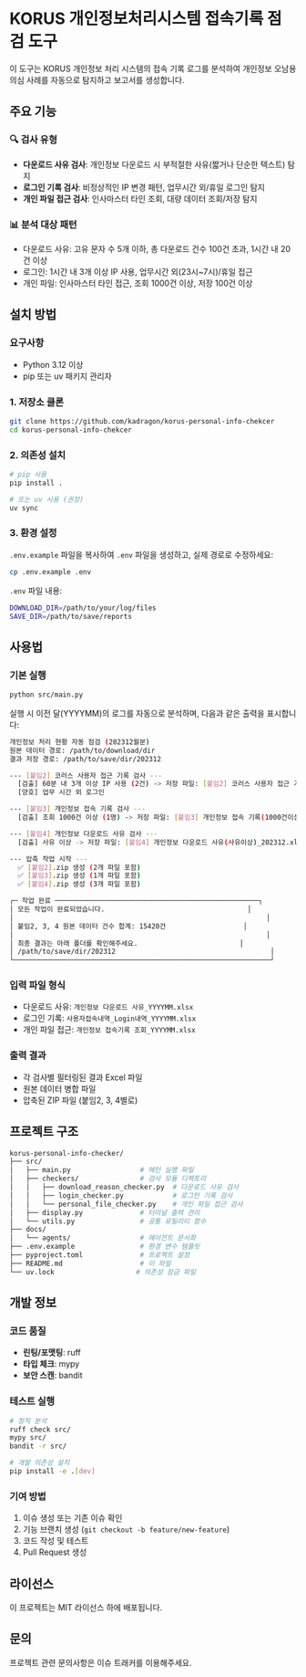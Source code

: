 # KORUS 개인정보처리시스템 접속기록 점검 도구

이 도구는 KORUS 개인정보 처리 시스템의 접속 기록 로그를 분석하여 개인정보 오남용 의심 사례를 자동으로 탐지하고 보고서를 생성합니다.

## 주요 기능

### 🔍 검사 유형

- **다운로드 사유 검사**: 개인정보 다운로드 시 부적절한 사유(짧거나 단순한 텍스트) 탐지
- **로그인 기록 검사**: 비정상적인 IP 변경 패턴, 업무시간 외/휴일 로그인 탐지
- **개인 파일 접근 검사**: 인사마스터 타인 조회, 대량 데이터 조회/저장 탐지

### 📊 분석 대상 패턴

- 다운로드 사유: 고유 문자 수 5개 이하, 총 다운로드 건수 100건 초과, 1시간 내 20건 이상
- 로그인: 1시간 내 3개 이상 IP 사용, 업무시간 외(23시~7시)/휴일 접근
- 개인 파일: 인사마스터 타인 접근, 조회 1000건 이상, 저장 100건 이상

## 설치 방법

### 요구사항

- Python 3.12 이상
- pip 또는 uv 패키지 관리자

### 1. 저장소 클론

```bash
git clone https://github.com/kadragon/korus-personal-info-chekcer
cd korus-personal-info-chekcer
```

### 2. 의존성 설치

```bash
# pip 사용
pip install .

# 또는 uv 사용 (권장)
uv sync
```

### 3. 환경 설정

`.env.example` 파일을 복사하여 `.env` 파일을 생성하고, 실제 경로로 수정하세요:

```bash
cp .env.example .env
```

`.env` 파일 내용:

```bash
DOWNLOAD_DIR=/path/to/your/log/files
SAVE_DIR=/path/to/save/reports
```

## 사용법

### 기본 실행

```bash
python src/main.py
```

실행 시 이전 달(YYYYMM)의 로그를 자동으로 분석하며, 다음과 같은 출력을 표시합니다:

```bash
개인정보 처리 현황 자동 점검 (202312월분)
원본 데이터 경로: /path/to/download/dir
결과 저장 경로: /path/to/save/dir/202312

--- [붙임2] 코러스 사용자 접근 기록 검사 ---
  [검출] 60분 내 3개 이상 IP 사용 (2건) -> 저장 파일: [붙임2] 코러스 사용자 접근 기록(60분IP)_202312.xlsx
  [양호] 업무 시간 외 로그인

--- [붙임3] 개인정보 접속 기록 검사 ---
  [검출] 조회 1000건 이상 (1명) -> 저장 파일: [붙임3] 개인정보 접속 기록(1000건이상조회)_202312.xlsx

--- [붙임4] 개인정보 다운로드 사유 검사 ---
  [검출] 사유 이상 -> 저장 파일: [붙임4] 개인정보 다운로드 사유(사유이상)_202312.xlsx

--- 압축 작업 시작 ---
  ✅ [붙임2].zip 생성 (2개 파일 포함)
  ✅ [붙임3].zip 생성 (1개 파일 포함)
  ✅ [붙임4].zip 생성 (3개 파일 포함)

┌─ 작업 완료 ──────────────────────────────────────────────────┐
│ 모든 작업이 완료되었습니다.                                   │
│                                                              │
│ 붙임2, 3, 4 원본 데이터 건수 합계: 15420건                   │
│                                                              │
│ 최종 결과는 아래 폴더를 확인해주세요.                         │
│ /path/to/save/dir/202312                                      │
└───────────────────────────────────────────────────────────────┘
```

### 입력 파일 형식

- 다운로드 사유: `개인정보 다운로드 사유_YYYYMM.xlsx`
- 로그인 기록: `사용자접속내역_Login내역_YYYYMM.xlsx`
- 개인 파일 접근: `개인정보 접속기록 조회_YYYYMM.xlsx`

### 출력 결과

- 각 검사별 필터링된 결과 Excel 파일
- 원본 데이터 병합 파일
- 압축된 ZIP 파일 (붙임2, 3, 4별로)

## 프로젝트 구조

```bash
korus-personal-info-checker/
├── src/
│   ├── main.py                 # 메인 실행 파일
│   ├── checkers/               # 검사 모듈 디렉토리
│   │   ├── download_reason_checker.py  # 다운로드 사유 검사
│   │   ├── login_checker.py            # 로그인 기록 검사
│   │   └── personal_file_checker.py    # 개인 파일 접근 검사
│   ├── display.py              # 터미널 출력 관리
│   └── utils.py                # 공통 유틸리티 함수
├── docs/
│   └── agents/                 # 에이전트 문서화
├── .env.example                # 환경 변수 템플릿
├── pyproject.toml              # 프로젝트 설정
├── README.md                   # 이 파일
└── uv.lock                    # 의존성 잠금 파일
```

## 개발 정보

### 코드 품질

- **린팅/포맷팅**: ruff
- **타입 체크**: mypy
- **보안 스캔**: bandit

### 테스트 실행

```bash
# 정적 분석
ruff check src/
mypy src/
bandit -r src/

# 개발 의존성 설치
pip install -e .[dev]
```

### 기여 방법

1. 이슈 생성 또는 기존 이슈 확인
2. 기능 브랜치 생성 (`git checkout -b feature/new-feature`)
3. 코드 작성 및 테스트
4. Pull Request 생성

## 라이선스

이 프로젝트는 MIT 라이선스 하에 배포됩니다.

## 문의

프로젝트 관련 문의사항은 이슈 트래커를 이용해주세요.
